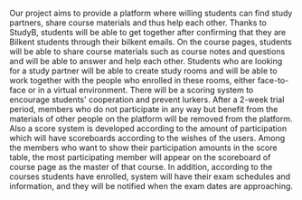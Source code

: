 Our project aims to provide a platform where willing students can find study partners, share course materials and thus help each other. Thanks to StudyB, students will be able to get together after confirming that they are Bilkent students through their bilkent emails. On the course pages, students will be able to share course materials such as course notes and questions and will be able to answer and help each other. Students who are looking for a study partner will be able to create study rooms and will be able to work together with the people who enrolled in these rooms, either face-to-face or in a virtual environment.
There will be a scoring system to encourage students' cooperation and prevent lurkers. After a 2-week trial period, members who do not participate in any way but benefit from the materials of other people on the platform will be removed from the platform. Also a score system is developed according to the amount of participation which will have scoreboards according to the wishes of the users. Among the members who want to show their participation amounts in the score table, the most participating member will appear on the scoreboard of course page as the master of that course.
In addition, according to the courses students have enrolled, system will have their exam schedules and information, and they will be notified when the exam dates are approaching.

